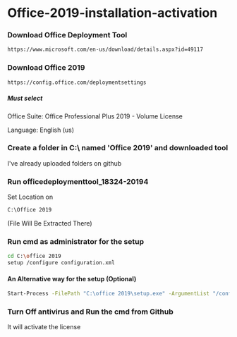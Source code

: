 # Office-2019-installation-activation

### Download Office Deployment Tool

```bash
https://www.microsoft.com/en-us/download/details.aspx?id=49117
```

### Download Office 2019

```bash
https://config.office.com/deploymentsettings
```

##### Must select

Office Suite: Office Professional Plus 2019 - Volume License

Language: English (us)

### Create a folder in C:\ named 'Office 2019' and downloaded tool

I've already uploaded folders on github

### Run officedeploymenttool_18324-20194

Set Location on 

```bash
C:\Office 2019
```

(File Will Be Extracted There)

### Run cmd as administrator for the setup

```bash
cd C:\office 2019
setup /configure configuration.xml
```

#### An Alternative way for the setup (Optional)

```bash
Start-Process -FilePath "C:\office 2019\setup.exe" -ArgumentList "/configure configuration.xml" -Wait -NoNewWindow
```

### Turn Off antivirus and Run the cmd from Github

It will activate the license

